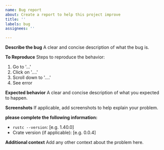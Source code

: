 ```yaml
---
name: Bug report
about: Create a report to help this project improve
title: ''
labels: bug
assignees: ''

---
```


**Describe the bug**
A clear and concise description of what the bug is.

**To Reproduce**
Steps to reproduce the behavior:

1. Go to '...'
2. Click on '....'
3. Scroll down to '....'
4. See error

**Expected behavior**
A clear and concise description of what you expected to happen.

**Screenshots**
If applicable, add screenshots to help explain your problem.

**please complete the following information:**

- `rustc --version`: [e.g. 1.40.0]
- Crate version (if applicable): [e.g. 0.0.4]

**Additional context**
Add any other context about the problem here.
